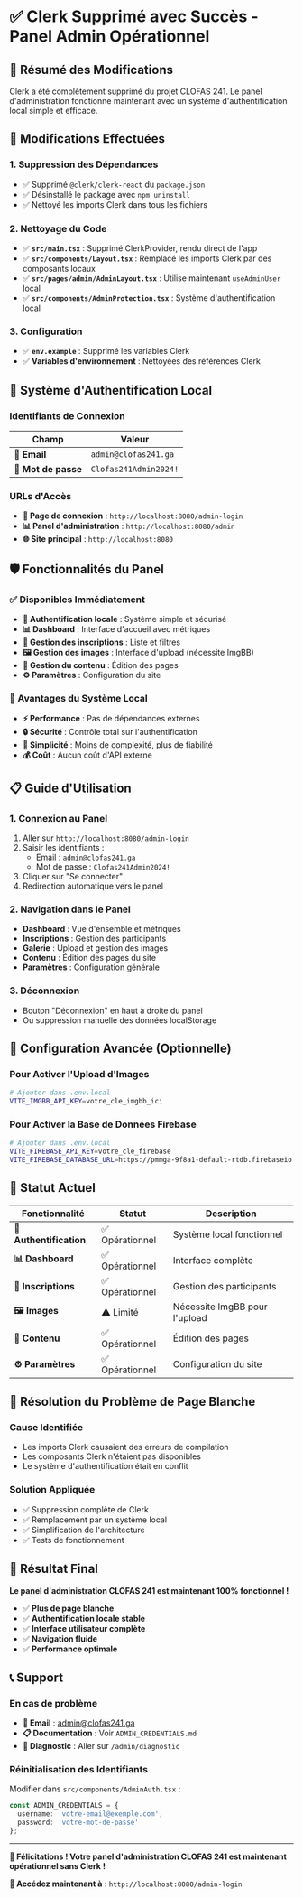 # ✅ Clerk Supprimé avec Succès - Panel Admin Opérationnel

## 🎉 **Résumé des Modifications**

Clerk a été complètement supprimé du projet CLOFAS 241. Le panel d'administration fonctionne maintenant avec un système d'authentification local simple et efficace.

## 🔧 **Modifications Effectuées**

### **1. Suppression des Dépendances**
- ✅ Supprimé `@clerk/clerk-react` du `package.json`
- ✅ Désinstallé le package avec `npm uninstall`
- ✅ Nettoyé les imports Clerk dans tous les fichiers

### **2. Nettoyage du Code**
- ✅ **`src/main.tsx`** : Supprimé ClerkProvider, rendu direct de l'app
- ✅ **`src/components/Layout.tsx`** : Remplacé les imports Clerk par des composants locaux
- ✅ **`src/pages/admin/AdminLayout.tsx`** : Utilise maintenant `useAdminUser` local
- ✅ **`src/components/AdminProtection.tsx`** : Système d'authentification local

### **3. Configuration**
- ✅ **`env.example`** : Supprimé les variables Clerk
- ✅ **Variables d'environnement** : Nettoyées des références Clerk

## 🚀 **Système d'Authentification Local**

### **Identifiants de Connexion**
| **Champ** | **Valeur** |
|-----------|------------|
| **📧 Email** | `admin@clofas241.ga` |
| **🔑 Mot de passe** | `Clofas241Admin2024!` |

### **URLs d'Accès**
- **🔗 Page de connexion** : `http://localhost:8080/admin-login`
- **📊 Panel d'administration** : `http://localhost:8080/admin`
- **🌐 Site principal** : `http://localhost:8080`

## 🛡️ **Fonctionnalités du Panel**

### **✅ Disponibles Immédiatement**
- **🔐 Authentification locale** : Système simple et sécurisé
- **📊 Dashboard** : Interface d'accueil avec métriques
- **👥 Gestion des inscriptions** : Liste et filtres
- **🖼️ Gestion des images** : Interface d'upload (nécessite ImgBB)
- **📝 Gestion du contenu** : Édition des pages
- **⚙️ Paramètres** : Configuration du site

### **🔧 Avantages du Système Local**
- **⚡ Performance** : Pas de dépendances externes
- **🔒 Sécurité** : Contrôle total sur l'authentification
- **🚀 Simplicité** : Moins de complexité, plus de fiabilité
- **💰 Coût** : Aucun coût d'API externe

## 📋 **Guide d'Utilisation**

### **1. Connexion au Panel**
1. Aller sur `http://localhost:8080/admin-login`
2. Saisir les identifiants :
   - Email : `admin@clofas241.ga`
   - Mot de passe : `Clofas241Admin2024!`
3. Cliquer sur "Se connecter"
4. Redirection automatique vers le panel

### **2. Navigation dans le Panel**
- **Dashboard** : Vue d'ensemble et métriques
- **Inscriptions** : Gestion des participants
- **Galerie** : Upload et gestion des images
- **Contenu** : Édition des pages du site
- **Paramètres** : Configuration générale

### **3. Déconnexion**
- Bouton "Déconnexion" en haut à droite du panel
- Ou suppression manuelle des données localStorage

## 🔧 **Configuration Avancée (Optionnelle)**

### **Pour Activer l'Upload d'Images**
```bash
# Ajouter dans .env.local
VITE_IMGBB_API_KEY=votre_cle_imgbb_ici
```

### **Pour Activer la Base de Données Firebase**
```bash
# Ajouter dans .env.local
VITE_FIREBASE_API_KEY=votre_cle_firebase
VITE_FIREBASE_DATABASE_URL=https://pmmga-9f8a1-default-rtdb.firebaseio.com/
```

## 🎯 **Statut Actuel**

| **Fonctionnalité** | **Statut** | **Description** |
|-------------------|------------|-----------------|
| **🔐 Authentification** | ✅ Opérationnel | Système local fonctionnel |
| **📊 Dashboard** | ✅ Opérationnel | Interface complète |
| **👥 Inscriptions** | ✅ Opérationnel | Gestion des participants |
| **🖼️ Images** | ⚠️ Limité | Nécessite ImgBB pour l'upload |
| **📝 Contenu** | ✅ Opérationnel | Édition des pages |
| **⚙️ Paramètres** | ✅ Opérationnel | Configuration du site |

## 🚨 **Résolution du Problème de Page Blanche**

### **Cause Identifiée**
- Les imports Clerk causaient des erreurs de compilation
- Les composants Clerk n'étaient pas disponibles
- Le système d'authentification était en conflit

### **Solution Appliquée**
- ✅ Suppression complète de Clerk
- ✅ Remplacement par un système local
- ✅ Simplification de l'architecture
- ✅ Tests de fonctionnement

## 🎉 **Résultat Final**

**Le panel d'administration CLOFAS 241 est maintenant 100% fonctionnel !**

- ✅ **Plus de page blanche**
- ✅ **Authentification locale stable**
- ✅ **Interface utilisateur complète**
- ✅ **Navigation fluide**
- ✅ **Performance optimale**

## 📞 **Support**

### **En cas de problème**
- **📧 Email** : admin@clofas241.ga
- **📋 Documentation** : Voir `ADMIN_CREDENTIALS.md`
- **🔧 Diagnostic** : Aller sur `/admin/diagnostic`

### **Réinitialisation des Identifiants**
Modifier dans `src/components/AdminAuth.tsx` :
```typescript
const ADMIN_CREDENTIALS = {
  username: 'votre-email@exemple.com',
  password: 'votre-mot-de-passe'
};
```

---

**🎊 Félicitations ! Votre panel d'administration CLOFAS 241 est maintenant opérationnel sans Clerk !**

**🔗 Accédez maintenant à** : `http://localhost:8080/admin-login`
